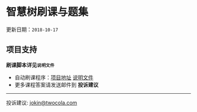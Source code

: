# 智慧树刷课与题集

更新日期：`2018-10-17`

## 项目支持

**刷课脚本详见`说明文件`**

- 自动刷课程序：[项目地址](http://github.com/jokin1999/zhihuishu-web) [说明文件](https://github.com/jokin1999/zhihuishu-web/blob/master/README.md)
- 更多课程答案请发送邮件到 **投诉建议**

---

投诉建议: jokin@twocola.com
